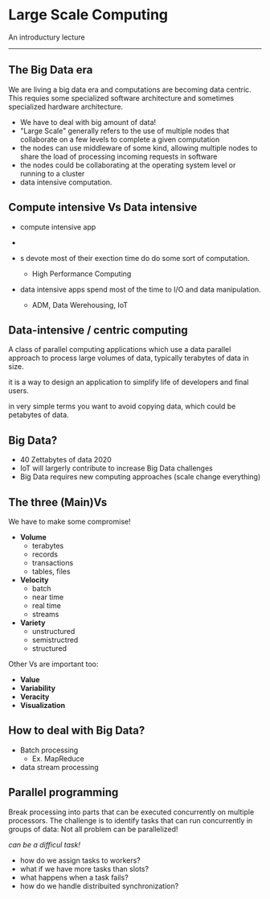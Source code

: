 # Large Scale Computing

An introductury lecture

---

## The Big Data era

We are living a big data era and computations are becoming data centric. This requies some specialized software architecture and sometimes specialized hardware architecture.

- We have to deal with big amount of data!
- "Large Scale" generally refers to the use of multiple nodes that collaborate on a few levels to complete a given computation
- the nodes can use middleware of some kind, allowing multiple nodes to share the load of processing incoming requests in software
- the nodes could be collaborating at the operating system level or running to a cluster
- data intensive computation.

## Compute intensive Vs Data intensive

- compute intensive app
-
- s devote most of their exection time do do some sort of computation.
  - High Performance Computing
  
- data intensive apps spend most of the time to I/O and data manipulation.
  - ADM, Data Werehousing, IoT

## Data-intensive / centric computing

A class of parallel computing applications which use a data parallel approach to process large volumes of data, typically terabytes of data in size.

it is a way to design an application to simplify life of developers and final users.

in very simple terms you want to avoid copying data, which could be petabytes of data.

## Big Data?

- 40 Zettabytes of data 2020
- IoT will largerly contribute to increase Big Data challenges
- Big Data requires new computing approaches (scale change everything)

## The three (Main)Vs

We have to make some compromise!

- **Volume**
  - terabytes
  - records
  - transactions
  - tables, files
- **Velocity**
  - batch
  - near time
  - real time
  - streams
- **Variety**
  - unstructured
  - semistructred
  - structured
  
Other Vs are important too:

- **Value**
- **Variability**
- **Veracity**
- **Visualization**

## How to deal with Big Data?

- Batch processing
  - Ex. MapReduce
- data stream processing

## Parallel programming

Break processing into parts that can be executed concurrently on multiple processors. The challenge is to identify tasks that can run concurrently in groups of data: Not all problem can be parallelized!

*can be a difficul task!*

- how do we assign tasks to workers?
- what if we have more tasks than slots?
- what happens when a task fails?
- how do we handle distribuited synchronization?
  
